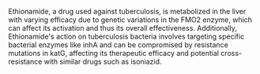 Ethionamide, a drug used against tuberculosis, is metabolized in the liver with varying efficacy due to genetic variations in the FMO2 enzyme, which can affect its activation and thus its overall effectiveness. Additionally, Ethionamide's action on tuberculosis bacteria involves targeting specific bacterial enzymes like inhA and can be compromised by resistance mutations in katG, affecting its therapeutic efficacy and potential cross-resistance with similar drugs such as isoniazid.